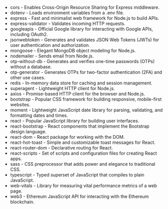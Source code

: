 * cors - Enables Cross-Origin Resource Sharing for Express middleware.
* dotenv - Loads environment variables from a .env file.
* express - Fast and minimalist web framework for Node.js to build APIs.
* express-validator - Validates incoming HTTP requests.
* googleapis - Official Google library for interacting with Google APIs, including OAuth2.
* jsonwebtoken - Generates and validates JSON Web Tokens (JWTs) for user authentication and authorization.
* mongoose - Elegant MongoDB object modeling for Node.js.
* nodemailer - Sends email from Node.js.
* otp-without-db - Generates and verifies one-time passwords (OTPs) without a database.
* otp-generator - Generates OTPs for two-factor authentication (2FA) and other use cases.
* redis - In-memory data store for caching and session management.
* superagent - Lightweight HTTP client for Node.js.
* axios - Promise-based HTTP client for the browser and Node.js.
* bootstrap - Popular CSS framework for building responsive, mobile-first websites.
* moment - Lightweight JavaScript date library for parsing, validating, and formatting dates and times.
* react - Popular JavaScript library for building user interfaces.
* react-bootstrap - React components that implement the Bootstrap design language.
* react-dom - React package for working with the DOM.
* react-hot-toast - Simple and customizable toast messages for React.
* react-router-dom - Declarative routing for React.
* react-scripts - Set of scripts and configuration files for creating React apps.
* sass - CSS preprocessor that adds power and elegance to traditional CSS.
* typescript - Typed superset of JavaScript that compiles to plain JavaScript.
* web-vitals - Library for measuring vital performance metrics of a web page.
* web3 - Ethereum JavaScript API for interacting with the Ethereum blockchain.